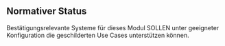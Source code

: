 ## Normativer Status
Bestätigungsrelevante Systeme für dieses Modul SOLLEN unter geeigneter Konfiguration die geschilderten Use Cases unterstützen können.